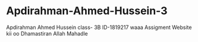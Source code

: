 # Apdirahman-Ahmed-Hussein-3
Apdirahman Ahmed Hussein   class- 3B    ID-1819217
 waaa Assigment  Website kii oo Dhamastiran   Allah Mahadle 
